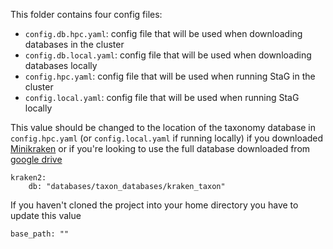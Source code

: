 This folder contains four config files:
* `config.db.hpc.yaml`: config file that will be used when downloading databases in the cluster
* `config.db.local.yaml`: config file that will be used when downloading databases locally
* `config.hpc.yaml`: config file that will be used when running StaG in the cluster
* `config.local.yaml`: config file that will be used when running StaG locally


This value should be changed to the location of the taxonomy database in `config.hpc.yaml` (or `config.local.yaml` if running locally) if you downloaded [Minikraken](https://ccb.jhu.edu/software/kraken2/index.shtml?t=downloads) or if you're looking to use the full database downloaded from [google drive](https://drive.google.com/file/d/1PSdMtl6LDXdn7VvjjIwVTPEtISoQqXmm/view)
```
kraken2:
    db: "databases/taxon_databases/kraken_taxon" 
```

If you haven't cloned the project into your home directory you have to update this value
```
base_path: ""
```